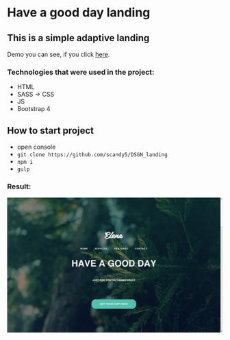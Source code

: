 # Have a good day landing

## This is a simple adaptive landing

Demo you can see, if you click [here].

### Technologies that were used in the project:
+ HTML
+ SASS -> CSS
+ JS
+ Bootstrap 4

## How to start project
 - open console 
 - `git clone https://github.com/scandy5/DSGN_landing`
 - `npm i`
 - `gulp` 
### Result:
![home](https://github.com/scandy5/have-a-good-day/blob/master/app/img/shot-20190103-3173-d76zjg.jpeg)


[here]: https://scandy5.github.io/have-a-good-day/app/
